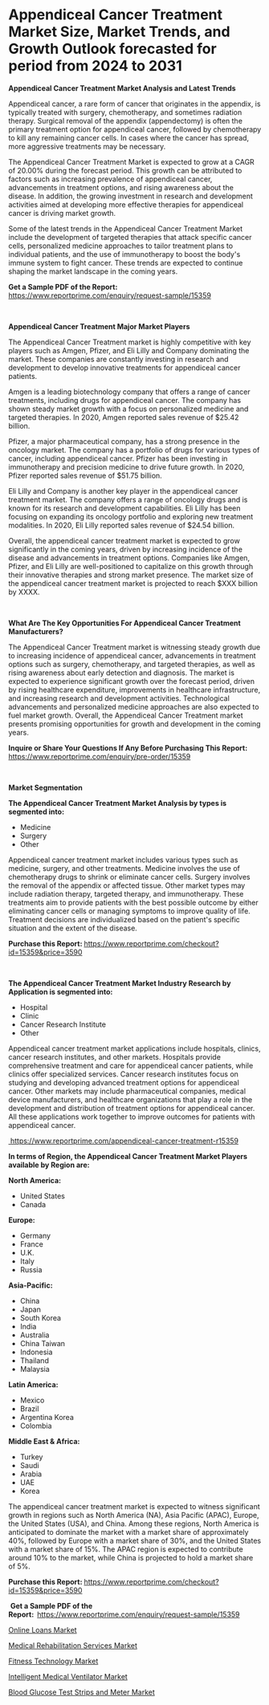 <p><h1>Appendiceal Cancer Treatment Market Size, Market Trends, and Growth Outlook forecasted for period from 2024 to 2031</h1></p><p><strong>Appendiceal Cancer Treatment Market Analysis and Latest Trends</strong></p>
<p><p>Appendiceal cancer, a rare form of cancer that originates in the appendix, is typically treated with surgery, chemotherapy, and sometimes radiation therapy. Surgical removal of the appendix (appendectomy) is often the primary treatment option for appendiceal cancer, followed by chemotherapy to kill any remaining cancer cells. In cases where the cancer has spread, more aggressive treatments may be necessary.</p><p>The Appendiceal Cancer Treatment Market is expected to grow at a CAGR of 20.00% during the forecast period. This growth can be attributed to factors such as increasing prevalence of appendiceal cancer, advancements in treatment options, and rising awareness about the disease. In addition, the growing investment in research and development activities aimed at developing more effective therapies for appendiceal cancer is driving market growth.</p><p>Some of the latest trends in the Appendiceal Cancer Treatment Market include the development of targeted therapies that attack specific cancer cells, personalized medicine approaches to tailor treatment plans to individual patients, and the use of immunotherapy to boost the body's immune system to fight cancer. These trends are expected to continue shaping the market landscape in the coming years.</p></p>
<p><strong>Get a Sample PDF of the Report:&nbsp;</strong> <a href="https://www.reportprime.com/enquiry/request-sample/15359">https://www.reportprime.com/enquiry/request-sample/15359</a></p>
<p>&nbsp;</p>
<p><strong>Appendiceal Cancer Treatment Major Market Players</strong></p>
<p><p>The Appendiceal Cancer Treatment market is highly competitive with key players such as Amgen, Pfizer, and Eli Lilly and Company dominating the market. These companies are constantly investing in research and development to develop innovative treatments for appendiceal cancer patients. </p><p>Amgen is a leading biotechnology company that offers a range of cancer treatments, including drugs for appendiceal cancer. The company has shown steady market growth with a focus on personalized medicine and targeted therapies. In 2020, Amgen reported sales revenue of $25.42 billion.</p><p>Pfizer, a major pharmaceutical company, has a strong presence in the oncology market. The company has a portfolio of drugs for various types of cancer, including appendiceal cancer. Pfizer has been investing in immunotherapy and precision medicine to drive future growth. In 2020, Pfizer reported sales revenue of $51.75 billion.</p><p>Eli Lilly and Company is another key player in the appendiceal cancer treatment market. The company offers a range of oncology drugs and is known for its research and development capabilities. Eli Lilly has been focusing on expanding its oncology portfolio and exploring new treatment modalities. In 2020, Eli Lilly reported sales revenue of $24.54 billion.</p><p>Overall, the appendiceal cancer treatment market is expected to grow significantly in the coming years, driven by increasing incidence of the disease and advancements in treatment options. Companies like Amgen, Pfizer, and Eli Lilly are well-positioned to capitalize on this growth through their innovative therapies and strong market presence. The market size of the appendiceal cancer treatment market is projected to reach $XXX billion by XXXX.</p></p>
<p>&nbsp;</p>
<p><strong>What Are The Key Opportunities For Appendiceal Cancer Treatment Manufacturers?</strong></p>
<p><p>The Appendiceal Cancer Treatment market is witnessing steady growth due to increasing incidence of appendiceal cancer, advancements in treatment options such as surgery, chemotherapy, and targeted therapies, as well as rising awareness about early detection and diagnosis. The market is expected to experience significant growth over the forecast period, driven by rising healthcare expenditure, improvements in healthcare infrastructure, and increasing research and development activities. Technological advancements and personalized medicine approaches are also expected to fuel market growth. Overall, the Appendiceal Cancer Treatment market presents promising opportunities for growth and development in the coming years.</p></p>
<p><strong>Inquire or Share Your Questions If Any Before Purchasing This Report:</strong> <a href="https://www.reportprime.com/enquiry/pre-order/15359">https://www.reportprime.com/enquiry/pre-order/15359</a></p>
<p>&nbsp;</p>
<p><strong>Market Segmentation</strong></p>
<p><strong>The Appendiceal Cancer Treatment Market Analysis by types is segmented into:</strong></p>
<p><ul><li>Medicine</li><li>Surgery</li><li>Other</li></ul></p>
<p><p>Appendiceal cancer treatment market includes various types such as medicine, surgery, and other treatments. Medicine involves the use of chemotherapy drugs to shrink or eliminate cancer cells. Surgery involves the removal of the appendix or affected tissue. Other market types may include radiation therapy, targeted therapy, and immunotherapy. These treatments aim to provide patients with the best possible outcome by either eliminating cancer cells or managing symptoms to improve quality of life. Treatment decisions are individualized based on the patient's specific situation and the extent of the disease.</p></p>
<p><strong>Purchase this Report:&nbsp;</strong><a href="https://www.reportprime.com/checkout?id=15359&price=3590">https://www.reportprime.com/checkout?id=15359&price=3590</a></p>
<p>&nbsp;</p>
<p><strong>The Appendiceal Cancer Treatment Market Industry Research by Application is segmented into:</strong></p>
<p><ul><li>Hospital</li><li>Clinic</li><li>Cancer Research Institute</li><li>Other</li></ul></p>
<p><p>Appendiceal cancer treatment market applications include hospitals, clinics, cancer research institutes, and other markets. Hospitals provide comprehensive treatment and care for appendiceal cancer patients, while clinics offer specialized services. Cancer research institutes focus on studying and developing advanced treatment options for appendiceal cancer. Other markets may include pharmaceutical companies, medical device manufacturers, and healthcare organizations that play a role in the development and distribution of treatment options for appendiceal cancer. All these applications work together to improve outcomes for patients with appendiceal cancer.</p></p>
<p><a href="https://www.reportprime.com/appendiceal-cancer-treatment-r15359">&nbsp;https://www.reportprime.com/appendiceal-cancer-treatment-r15359</a></p>
<p><strong>In terms of Region, the Appendiceal Cancer Treatment Market Players available by Region are:</strong></p>
<p>
    <p> <strong> North America: </strong>
        <ul>
            <li>United States</li>
            <li>Canada</li>
        </ul>
        </p> 
    <p> <strong> Europe: </strong>
        <ul>
            <li>Germany</li>
            <li>France</li>
            <li>U.K.</li>
            <li>Italy</li>
            <li>Russia</li>
        </ul>
        </p> 
    <p> <strong> Asia-Pacific: </strong>
        <ul>
            <li>China</li>
            <li>Japan</li>
            <li>South Korea</li>
            <li>India</li>
            <li>Australia</li>
            <li>China Taiwan</li>
            <li>Indonesia</li>
            <li>Thailand</li>
            <li>Malaysia</li>
        </ul>
        </p> 
    <p> <strong> Latin America: </strong>
        <ul>
            <li>Mexico</li>
            <li>Brazil</li>
            <li>Argentina Korea</li>
            <li>Colombia</li>
        </ul>
        </p> 
    <p> <strong> Middle East & Africa: </strong>
        <ul>
            <li>Turkey</li>
            <li>Saudi</li>
            <li>Arabia</li>
            <li>UAE</li>
            <li>Korea</li>
        </ul>
    </p>
    </p>
<p><p>The appendiceal cancer treatment market is expected to witness significant growth in regions such as North America (NA), Asia Pacific (APAC), Europe, the United States (USA), and China. Among these regions, North America is anticipated to dominate the market with a market share of approximately 40%, followed by Europe with a market share of 30%, and the United States with a market share of 15%. The APAC region is expected to contribute around 10% to the market, while China is projected to hold a market share of 5%.</p></p>
<p><strong>Purchase this Report: </strong><a href="https://www.reportprime.com/checkout?id=15359&price=3590">https://www.reportprime.com/checkout?id=15359&price=3590</a></p>
<p>&nbsp;<strong>Get a Sample PDF of the Report:&nbsp;&nbsp;</strong><a href="https://www.reportprime.com/enquiry/request-sample/15359">https://www.reportprime.com/enquiry/request-sample/15359</a></p>
<p><strong></strong></p>
<p><p><a href="https://github.com/ksleyeze/Market-Research-Report-List-1/blob/main/online-loans-market.md">Online Loans Market</a></p><p><a href="https://github.com/hlspriggs/Market-Research-Report-List-1/blob/main/medical-rehabilitation-services-market.md">Medical Rehabilitation Services Market</a></p><p><a href="https://github.com/dylanObrien626/Market-Research-Report-List-1/blob/main/fitness-technology-market.md">Fitness Technology Market</a></p><p><a href="https://medium.com/@diegomoen/navigating-the-global-intelligent-medical-ventilator-market-landscape-trends-forecasts-and-ec8be25cc781">Intelligent Medical Ventilator Market</a></p><p><a href="https://medium.com/@susanabraun1964/blood-glucose-test-strips-and-meter-market-size-market-segmentation-market-trends-and-growth-6fc7ea852ac6">Blood Glucose Test Strips and Meter Market</a></p></p>